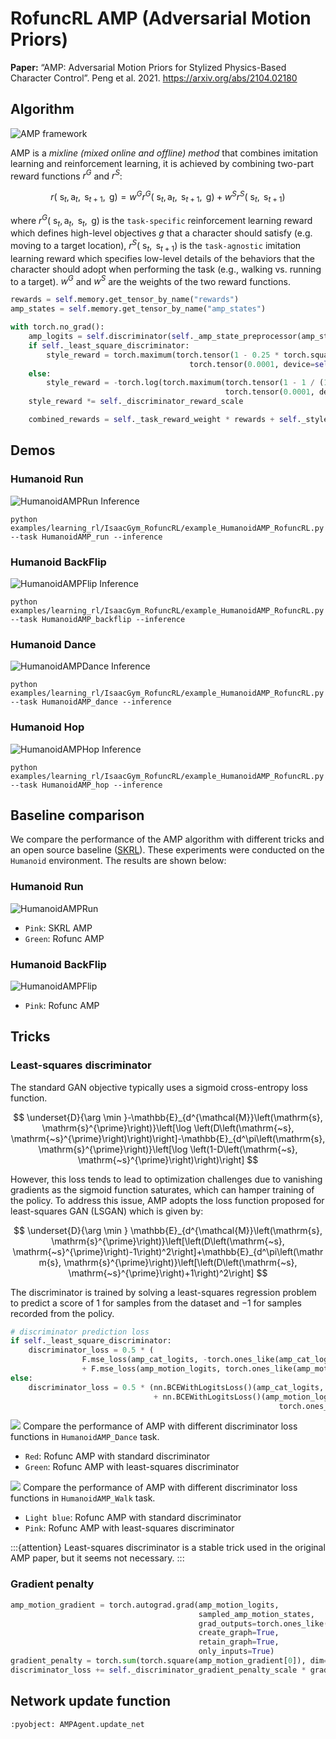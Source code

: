 # RofuncRL AMP (Adversarial Motion Priors)


**Paper:** “AMP: Adversarial Motion Priors for Stylized Physics-Based Character Control”. Peng et al. 2021. https://arxiv.org/abs/2104.02180

## Algorithm 

![AMP framework](../../../img/AMP1.png)

AMP is a *mixline (mixed online and offline) method* that combines imitation learning and reinforcement learning, it is achieved by combining two-part reward functions $r^G$ and $r^S$:

$$
r\left(\mathrm{~s}_t, \mathrm{a}_t, \mathrm{~s}_{t+1}, \mathrm{~g}\right)=w^G r^G\left(\mathrm{~s}_t, \mathrm{a}_t, \mathrm{~s}_{t+1}, \mathrm{~g}\right)+w^S r^S\left(\mathrm{~s}_t, \mathrm{~s}_{t+1}\right)
$$

where $r^G\left(\mathrm{~s}_t, \mathrm{a}_t, \mathrm{~s}_t, \mathrm{~g}\right)$ is the `task-specific` reinforcement learning reward which defines high-level objectives $g$ that a character should satisfy (e.g. moving to a target location), $r^S\left(\mathrm{~s}_t, \mathrm{~s}_{t+1}\right)$ is the `task-agnostic` imitation learning reward which specifies low-level details of the behaviors that the character should adopt when performing the task (e.g., walking vs. running to a target). $w^G$ and $w^S$ are the weights of the two reward functions.

```python
rewards = self.memory.get_tensor_by_name("rewards")
amp_states = self.memory.get_tensor_by_name("amp_states")

with torch.no_grad():
    amp_logits = self.discriminator(self._amp_state_preprocessor(amp_states))
    if self._least_square_discriminator:
        style_reward = torch.maximum(torch.tensor(1 - 0.25 * torch.square(1 - amp_logits)),
                                        torch.tensor(0.0001, device=self.device))
    else:
        style_reward = -torch.log(torch.maximum(torch.tensor(1 - 1 / (1 + torch.exp(-amp_logits))),
                                                torch.tensor(0.0001, device=self.device)))
    style_reward *= self._discriminator_reward_scale

    combined_rewards = self._task_reward_weight * rewards + self._style_reward_weight * style_reward
```

## Demos

### Humanoid Run

![HumanoidAMPRun Inference](../../../img/task_gifs/HumanoidRunRofuncRLAMP.gif)

```shell
python examples/learning_rl/IsaacGym_RofuncRL/example_HumanoidAMP_RofuncRL.py --task HumanoidAMP_run --inference
```

### Humanoid BackFlip

![HumanoidAMPFlip Inference](../../../img/task_gifs/HumanoidFlipRofuncRLAMP.gif)

```shell
python examples/learning_rl/IsaacGym_RofuncRL/example_HumanoidAMP_RofuncRL.py --task HumanoidAMP_backflip --inference
```

### Humanoid Dance

![HumanoidAMPDance Inference](../../../img/task_gifs/HumanoidDanceRofuncRLAMP.gif)

```shell
python examples/learning_rl/IsaacGym_RofuncRL/example_HumanoidAMP_RofuncRL.py --task HumanoidAMP_dance --inference
```

### Humanoid Hop
![HumanoidAMPHop Inference](../../../img/task_gifs/HumanoidHopRofuncRLAMP.gif)

```shell
python examples/learning_rl/IsaacGym_RofuncRL/example_HumanoidAMP_RofuncRL.py --task HumanoidAMP_hop --inference
```

## Baseline comparison

We compare the performance of the AMP algorithm with different tricks and an open source baseline 
([SKRL](https://github.com/Toni-SM/skrl/tree/main)). These experiments were conducted on the `Humanoid` environment.
The results are shown below:

### Humanoid Run
![HumanoidAMPRun](../../../img/RofuncAMP_HumanoidRun_perf.png)
- `Pink`: SKRL AMP
- `Green`: Rofunc AMP 

### Humanoid BackFlip
![HumanoidAMPFlip](../../../img/RofuncAMP_HumanoidFlip_perf.png)
- `Pink`: Rofunc AMP





## Tricks

### Least-squares discriminator

The standard GAN objective typically uses a sigmoid cross-entropy loss function. 

$$
\underset{D}{\arg \min }-\mathbb{E}_{d^{\mathcal{M}}\left(\mathrm{s}, \mathrm{s}^{\prime}\right)}\left[\log \left(D\left(\mathrm{~s}, \mathrm{~s}^{\prime}\right)\right)\right]-\mathbb{E}_{d^\pi\left(\mathrm{s}, \mathrm{s}^{\prime}\right)}\left[\log \left(1-D\left(\mathrm{~s}, \mathrm{~s}^{\prime}\right)\right)\right]
$$

However, this loss tends to lead to optimization challenges due to vanishing gradients as the sigmoid function saturates, which can hamper training of the policy. To address this issue, AMP adopts the loss function proposed for least-squares GAN (LSGAN) which is given by:

$$
\underset{D}{\arg \min } \mathbb{E}_{d^{\mathcal{M}}\left(\mathrm{s}, \mathrm{s}^{\prime}\right)}\left[\left(D\left(\mathrm{~s}, \mathrm{~s}^{\prime}\right)-1\right)^2\right]+\mathbb{E}_{d^\pi\left(\mathrm{s}, \mathrm{s}^{\prime}\right)}\left[\left(D\left(\mathrm{~s}, \mathrm{~s}^{\prime}\right)+1\right)^2\right]
$$

The discriminator is trained by solving a least-squares regression problem to predict a score of 1 for samples from the dataset and −1 for samples recorded from the policy.

```python
# discriminator prediction loss
if self._least_square_discriminator:
    discriminator_loss = 0.5 * (
                F.mse_loss(amp_cat_logits, -torch.ones_like(amp_cat_logits), reduction='mean') \
                + F.mse_loss(amp_motion_logits, torch.ones_like(amp_motion_logits), reduction='mean'))
else:
    discriminator_loss = 0.5 * (nn.BCEWithLogitsLoss()(amp_cat_logits, torch.zeros_like(amp_cat_logits)) \
                                + nn.BCEWithLogitsLoss()(amp_motion_logits,
                                                            torch.ones_like(amp_motion_logits)))
```

![](../../../img/AMP2.png)
Compare the performance of AMP with different discriminator loss functions in `HumanoidAMP_Dance` task.
- `Red`: Rofunc AMP with standard discriminator
- `Green`: Rofunc AMP with least-squares discriminator

![](../../../img/AMP3.png)
Compare the performance of AMP with different discriminator loss functions in `HumanoidAMP_Walk` task.
- `Light blue`: Rofunc AMP with standard discriminator
- `Pink`: Rofunc AMP with least-squares discriminator

:::{attention}
Least-squares discriminator is a stable trick used in the original AMP paper, but it seems not necessary.
:::


### Gradient penalty


```python
amp_motion_gradient = torch.autograd.grad(amp_motion_logits,
                                          sampled_amp_motion_states,
                                          grad_outputs=torch.ones_like(amp_motion_logits),
                                          create_graph=True,
                                          retain_graph=True,
                                          only_inputs=True)
gradient_penalty = torch.sum(torch.square(amp_motion_gradient[0]), dim=-1).mean()
discriminator_loss += self._discriminator_gradient_penalty_scale * gradient_penalty
```



## Network update function

```{literalinclude} ../../../../rofunc/learning/RofuncRL/agents/mixline/amp_agent.py
:pyobject: AMPAgent.update_net
```
